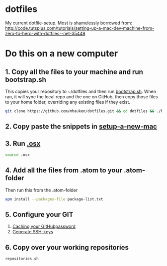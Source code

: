 dotfiles
========

My current dotfile-setup.
Most is shamelessly borrowed from: http://code.tutsplus.com/tutorials/setting-up-a-mac-dev-machine-from-zero-to-hero-with-dotfiles--net-35449

# Do this on a new computer

## 1. Copy all the files to your machine and run bootstrap.sh
This copies your repository to ~/dotfiles and then run [bootstrap.sh](bootstrap.sh). When ran, it will sync the local repo and the one on GitHub, then copy those files to your home folder, overriding any existing files if they exist.

```bash
git clone https://github.com/mhauken/dotfiles.git && cd dotfiles && ./bootstrap.sh
```

## 2. Copy paste the snippets in [setup-a-new-mac](setup-a-new-mac.sh)

## 3. Run [.osx](.osx)
```bash
source .osx
```

## 4. Add all the files from .atom to your .atom-folder
Then run this from the .atom-folder
```bash
apm install --packages-file package-list.txt
```

## 5. Configure your GIT
1. [Caching your GitHubpassword](https://help.github.com/articles/caching-your-github-password-in-git/)
2. [Generate SSH-keys](https://help.github.com/articles/generating-ssh-keys/)

## 6. Copy over your working repositories
```bash
repositories.sh
```
